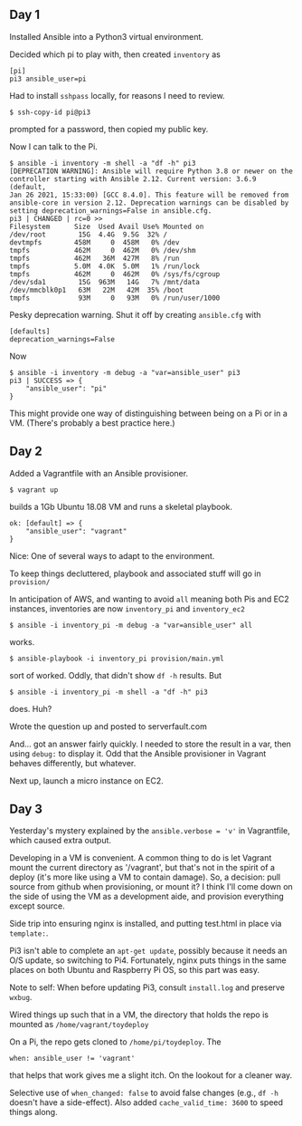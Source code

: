 ## Day 1

Installed Ansible into a Python3 virtual environment.

Decided which pi to play with, then created `inventory` as

    [pi]
    pi3 ansible_user=pi

Had to install `sshpass` locally, for reasons I need to review.

    $ ssh-copy-id pi@pi3

prompted for a password, then copied my public key.

Now I can talk to the Pi.

    $ ansible -i inventory -m shell -a "df -h" pi3
    [DEPRECATION WARNING]: Ansible will require Python 3.8 or newer on the controller starting with Ansible 2.12. Current version: 3.6.9 (default, 
    Jan 26 2021, 15:33:00) [GCC 8.4.0]. This feature will be removed from ansible-core in version 2.12. Deprecation warnings can be disabled by 
    setting deprecation_warnings=False in ansible.cfg.
    pi3 | CHANGED | rc=0 >>
    Filesystem      Size  Used Avail Use% Mounted on
    /dev/root        15G  4.4G  9.5G  32% /
    devtmpfs        458M     0  458M   0% /dev
    tmpfs           462M     0  462M   0% /dev/shm
    tmpfs           462M   36M  427M   8% /run
    tmpfs           5.0M  4.0K  5.0M   1% /run/lock
    tmpfs           462M     0  462M   0% /sys/fs/cgroup
    /dev/sda1        15G  963M   14G   7% /mnt/data
    /dev/mmcblk0p1   63M   22M   42M  35% /boot
    tmpfs            93M     0   93M   0% /run/user/1000

Pesky deprecation warning. Shut it off by creating `ansible.cfg` with

    [defaults]
    deprecation_warnings=False

Now

    $ ansible -i inventory -m debug -a "var=ansible_user" pi3
    pi3 | SUCCESS => {
        "ansible_user": "pi"
    }

This might provide one way of distinguishing between being on a Pi or in a VM. (There's probably a best practice here.)


## Day 2

Added a Vagrantfile with an Ansible provisioner.

    $ vagrant up

builds a 1Gb Ubuntu 18.08 VM and runs a skeletal playbook.

    ok: [default] => {
        "ansible_user": "vagrant"
    }

Nice: One of several ways to adapt to the environment.

To keep things decluttered, playbook and associated stuff will go in `provision/`

In anticipation of AWS, and wanting to avoid `all` meaning both Pis and EC2 instances,
inventories are now `inventory_pi` and `inventory_ec2`

    $ ansible -i inventory_pi -m debug -a "var=ansible_user" all

works.

    $ ansible-playbook -i inventory_pi provision/main.yml

sort of worked. Oddly, that didn't show `df -h` results. But

    $ ansible -i inventory_pi -m shell -a "df -h" pi3

does. Huh?

Wrote the question up and posted to serverfault.com

And... got an answer fairly quickly. I needed to store the result in a var, then using `debug:` to display it.
Odd that the Ansible provisioner in Vagrant behaves differently, but whatever.

Next up, launch a micro instance on EC2.

## Day 3

Yesterday's mystery explained by the `ansible.verbose = 'v'` in Vagrantfile, which caused extra output.

Developing in a VM is convenient. A common thing to do is let Vagrant mount the current directory as '/vagrant',
but that's not in the spirit of a deploy (it's more like using a VM to contain damage). So, a decision:
pull source from github when provisioning, or mount it? I think I'll come down on the side of using the VM as
a development aide, and provision everything except source.

Side trip into ensuring nginx is installed, and putting test.html in place via `template:`.

Pi3 isn't able to complete an `apt-get update`, possibly because it needs an O/S update, so switching to Pi4.
Fortunately, nginx puts things in the same places on both Ubuntu and Raspberry Pi OS, so this part was easy.

Note to self: When before updating Pi3, consult `install.log` and preserve `wxbug`.

Wired things up such that in a VM, the directory that holds the repo is mounted as `/home/vagrant/toydeploy`

On a Pi, the repo gets cloned to `/home/pi/toydeploy`.  The

    when: ansible_user != 'vagrant'

that helps that work gives me a slight itch. On the lookout for a cleaner way.

Selective use of `when_changed: false` to avoid false changes (e.g., `df -h` doesn't have a side-effect).
Also added `cache_valid_time: 3600` to speed things along.


